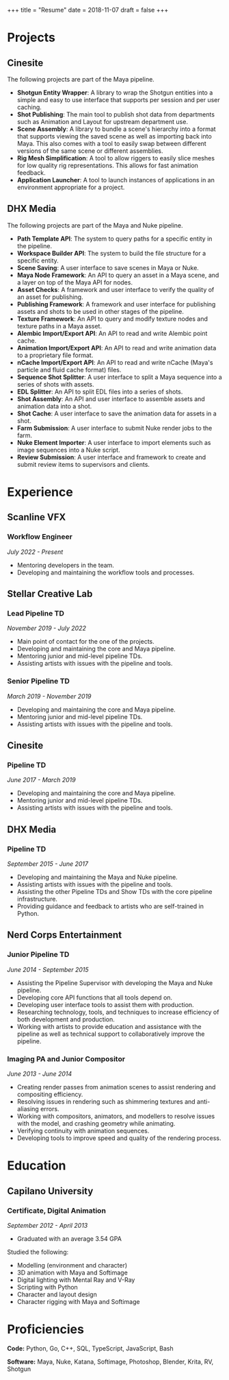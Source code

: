+++
title = "Resume"
date = 2018-11-07
draft = false
+++

Projects
========

Cinesite
--------

The following projects are part of the Maya pipeline.

- **Shotgun Entity Wrapper**: A library to wrap the Shotgun entities into a simple and easy to use interface that supports per session and per user caching.
- **Shot Publishing**: The main tool to publish shot data from departments such as Animation and Layout for upstream department use.
- **Scene Assembly**: A library to bundle a scene's hierarchy into a format that supports viewing the saved scene as well as importing back into Maya. This also comes with a tool to easily swap between different versions of the same scene or different assemblies.
- **Rig Mesh Simplification**: A tool to allow riggers to easily slice meshes for low quality rig representations. This allows for fast animation feedback.
- **Application Launcher**: A tool to launch instances of applications in an environment appropriate for a project.

DHX Media
---------

The following projects are part of the Maya and Nuke pipeline.

- **Path Template API**: The system to query paths for a specific entity in the pipeline.
- **Workspace Builder API**: The system to build the file structure for a specific entity.
- **Scene Saving**: A user interface to save scenes in Maya or Nuke.
- **Maya Node Framework**: An API to query an asset in a Maya scene, and a layer on top of the Maya API for nodes.
- **Asset Checks**: A framework and user interface to verify the quality of an asset for publishing.
- **Publishing Framework**: A framework and user interface for publishing assets and shots to be used in other stages of the pipeline.
- **Texture Framework**: An API to query and modify texture nodes and texture paths in a Maya asset.
- **Alembic Import/Export API**: An API to read and write Alembic point cache.
- **Animation Import/Export API**: An API to read and write animation data to a proprietary file format.
- **nCache Import/Export API**: An API to read and write nCache (Maya's particle and fluid cache format) files.
- **Sequence Shot Splitter**: A user interface to split a Maya sequence into a series of shots with assets.
- **EDL Splitter**: An API to split EDL files into a series of shots.
- **Shot Assembly**: An API and user interface to assemble assets and animation data into a shot.
- **Shot Cache**: A user interface to save the animation data for assets in a shot.
- **Farm Submission**: A user interface to submit Nuke render jobs to the farm.
- **Nuke Element Importer**: A user interface to import elements such as image sequences into a Nuke script.
- **Review Submission**: A user interface and framework to create and submit review items to supervisors and clients.

Experience
==========

Scanline VFX
------------

### Workflow Engineer
*July 2022 - Present*

- Mentoring developers in the team.
- Developing and maintaining the workflow tools and processes.

Stellar Creative Lab
--------------------

### Lead Pipeline TD
*November 2019 - July 2022*

- Main point of contact for the one of the projects.
- Developing and maintaining the core and Maya pipeline.
- Mentoring junior and mid-level pipeline TDs.
- Assisting artists with issues with the pipeline and tools.

### Senior Pipeline TD
*March 2019 - November 2019*

- Developing and maintaining the core and Maya pipeline.
- Mentoring junior and mid-level pipeline TDs.
- Assisting artists with issues with the pipeline and tools.

Cinesite
--------

### Pipeline TD
*June 2017 - March 2019*

- Developing and maintaining the core and Maya pipeline.
- Mentoring junior and mid-level pipeline TDs.
- Assisting artists with issues with the pipeline and tools.

DHX Media
---------

### Pipeline TD
*September 2015 - June 2017*

- Developing and maintaining the Maya and Nuke pipeline.
- Assisting artists with issues with the pipeline and tools.
- Assisting the other Pipeline TDs and Show TDs with the core pipeline
  infrastructure.
- Providing guidance and feedback to artists who are self-trained in Python.

Nerd Corps Entertainment
------------------------
### Junior Pipeline TD
*June 2014 - September 2015*

- Assisting the Pipeline Supervisor with developing the Maya and Nuke pipeline.
- Developing core API functions that all tools depend on.
- Developing user interface tools to assist them with production.
- Researching technology, tools, and techniques to increase efficiency of both
  development and production.
- Working with artists to provide education and assistance with the pipeline as
  well as technical support to collaboratively improve the pipeline.

### Imaging PA and Junior Compositor
*June 2013 - June 2014*

- Creating render passes from animation scenes to assist rendering and
  compositing efficiency.
- Resolving issues in rendering such as shimmering textures and anti-aliasing
  errors.
- Working with compositors, animators, and modellers to resolve issues with the
  model, and crashing geometry while animating.
- Verifying continuity with animation sequences.
- Developing tools to improve speed and quality of the rendering process.

Education
=========

Capilano University
-------------------

### Certificate, Digital Animation
*September 2012 - April 2013*

- Graduated with an average 3.54 GPA

Studied the following:

- Modelling (environment and character)
- 3D animation with Maya and Softimage
- Digital lighting with Mental Ray and V-Ray
- Scripting with Python
- Character and layout design
- Character rigging with Maya and Softimage

Proficiencies
=============

**Code:** Python, Go, C++, SQL, TypeScript, JavaScript, Bash

**Software:** Maya, Nuke, Katana, Softimage, Photoshop, Blender, Krita, RV, Shotgun
